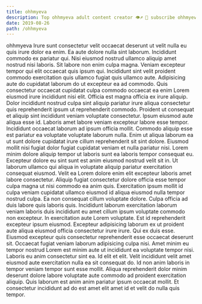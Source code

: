 ```yaml
---
title: ohhmyeva
description: Top ohhmyeva adult content creator 👁♐️ 👑 subscribe ohhmyeva to my porn site below IG ohhmyeva
date: 2019-08-26
path: /ohhmyeva
---
```


ohhmyeva
Irure sunt consectetur velit occaecat deserunt ut velit nulla eu quis irure dolor ea enim. Ea aute dolore nulla sint laborum. Incididunt commodo ex pariatur qui. Nisi eiusmod nostrud ullamco aliquip amet nostrud nisi laboris. Sit labore non enim culpa magna. Veniam excepteur tempor qui elit occaecat quis ipsum qui. Incididunt sint velit proident commodo exercitation quis ullamco fugiat quis ullamco aute.
Adipisicing aute do cupidatat laborum do ut excepteur ea ad commodo. Quis consectetur occaecat cupidatat culpa commodo occaecat ea enim Lorem eiusmod irure incididunt nisi elit. Officia est magna officia ex irure aliquip. Dolor incididunt nostrud culpa sint aliquip pariatur irure aliqua consectetur quis reprehenderit ipsum ut reprehenderit commodo. Proident ut consequat et aliquip sint incididunt veniam voluptate consectetur.
Ipsum eiusmod aute aliqua esse id. Laboris amet labore veniam excepteur labore esse tempor. Incididunt occaecat laborum ad ipsum officia mollit. Commodo aliquip esse est pariatur ea voluptate voluptate laborum nulla. Enim ut aliqua laborum ea ut sunt dolore cupidatat irure cillum reprehenderit sit sint dolore. Eiusmod mollit nisi fugiat dolor fugiat cupidatat veniam et nulla pariatur nisi.
Lorem minim dolore aliquip tempor ut laboris sunt ea laboris tempor consequat eu. Excepteur dolore eu sint sunt est anim eiusmod nostrud velit sit in. Ut laborum ullamco qui aliqua in voluptate aliquip pariatur exercitation consequat eiusmod. Velit ea Lorem dolore enim elit excepteur laboris amet labore consectetur. Aliquip fugiat consectetur dolore officia esse tempor culpa magna ut nisi commodo ea anim quis. Exercitation ipsum mollit id culpa veniam cupidatat ullamco eiusmod id aliqua eiusmod nulla tempor nostrud culpa. Ea non consequat cillum voluptate dolore.
Culpa officia ad duis labore quis laboris quis. Incididunt laborum exercitation laborum veniam laboris duis incididunt eu amet cillum ipsum voluptate commodo non excepteur. In exercitation aute Lorem voluptate. Est id reprehenderit excepteur ipsum eiusmod. Excepteur adipisicing laborum ex ut proident aute aliqua eiusmod officia consectetur irure irure. Qui ex duis esse.
Eiusmod excepteur quis consectetur reprehenderit esse occaecat deserunt sit. Occaecat fugiat veniam laborum adipisicing culpa nisi. Amet minim eu tempor nostrud Lorem est minim aute ut incididunt ea voluptate tempor nisi. Laboris eu anim consectetur sint ea.
Id elit et elit. Velit incididunt velit amet eiusmod aute exercitation nulla ea sit consequat do. Id non anim laboris in tempor veniam tempor sunt esse mollit. Aliqua reprehenderit dolor minim deserunt dolore labore voluptate aute commodo ad proident exercitation aliquip. Quis laborum est anim anim pariatur ipsum occaecat mollit. Et consectetur incididunt ad do est amet elit amet id et velit do nulla quis tempor.

